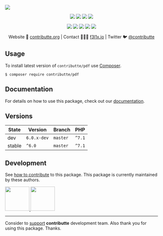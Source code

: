 ![](https://heatbadger.now.sh/github/readme/contributte/pdf/)

<p align=center>
  <a href="https://github.com/contributte/pdf/actions"><img src="https://badgen.net/github/checks/contributte/pdf/master?cache=300"></a>
  <a href="https://coveralls.io/r/contributte/pdf"><img src="https://badgen.net/coveralls/c/github/contributte/pdf?cache=300"></a>
  <a href="https://packagist.org/packages/contributte/pdf"><img src="https://badgen.net/packagist/dm/contributte/pdf"></a>
  <a href="https://packagist.org/packages/contributte/pdf"><img src="https://badgen.net/packagist/v/contributte/pdf"></a>
</p>
<p align=center>
  <a href="https://packagist.org/packages/contributte/pdf"><img src="https://badgen.net/packagist/php/contributte/pdf"></a>
  <a href="https://github.com/contributte/pdf"><img src="https://badgen.net/github/license/contributte/pdf"></a>
  <a href="https://bit.ly/ctteg"><img src="https://badgen.net/badge/support/gitter/cyan"></a>
  <a href="https://bit.ly/cttfo"><img src="https://badgen.net/badge/support/forum/yellow"></a>
  <a href="https://contributte.org/partners.html"><img src="https://badgen.net/badge/sponsor/donations/F96854"></a>
</p>

<p align=center>
Website 🚀 <a href="https://contributte.org">contributte.org</a> | Contact 👨🏻‍💻 <a href="https://f3l1x.io">f3l1x.io</a> | Twitter 🐦 <a href="https://twitter.com/contributte">@contributte</a>
</p>

## Usage

To install latest version of `contributte/pdf` use [Composer](https://getcomposer.org/).

```
$ composer require contributte/pdf
```

## Documentation

For details on how to use this package, check out our [documentation](.docs).


## Versions

| State       | Version     | Branch   | PHP      |
|-------------|-------------|----------|----------|
| dev         | `6.0.x-dev` | `master` | `^7.1`   |
| stable      | `^6.0`      | `master` | `^7.1`   |

## Development

See [how to contribute](https://contributte.org/contributing.html) to this package. This package is currently maintained by these authors.

<a href="https://github.com/f3l1x">
    <img width="80" height="80" src="https://avatars2.githubusercontent.com/u/538058?v=3&s=80">
</a>
<a href="https://github.com/petrparolek">
    <img width="80" height="80" src="https://avatars0.githubusercontent.com/u/6066243?s=150&v=4">
</a>

-----

Consider to [support](https://contributte.org/partners.html) **contributte** development team.
Also thank you for using this package. Thanks.